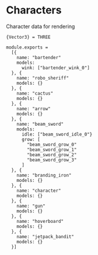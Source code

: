 Characters
==========

Character data for rendering

    {Vector3} = THREE
 
    module.exports =
      [{
        name: "bartender"
        models: 
          wink: ["bartender_wink_0"]
      }, {
        name: "robo_sheriff"
        models: {}
      }, {
        name: "cactus"
        models: {}
      }, {
        name: "arrow"
        models: {}
      }, {
        name: "beam_sword"
        models:
          idle: ["beam_sword_idle_0"}
          grow: [
            "beam_sword_grow_0"
            "beam_sword_grow_1"
            "beam_sword_grow_2"
            "beam_sword_grow_3"
          ]
      }, {
        name: "branding_iron"
        models: {}
      }, {
        name: "character"
        models: {}
      }, {
        name: "gun"
        models: {}
      }, {
        name: "hoverboard"
        models: {}
      }, {
        name: "jetpack_bandit"
        models: {}
      }]